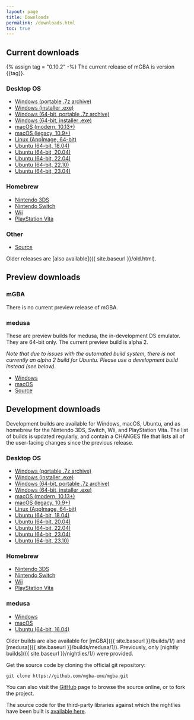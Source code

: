 ```yaml
---
layout: page
title: Downloads
permalink: /downloads.html
toc: true
---
```


Current downloads
-----------------

{% assign tag = "0.10.2" -%}
The current release of mGBA is version {{tag}}.

### Desktop OS
* [Windows (portable .7z archive)](https://github.com/mgba-emu/mgba/releases/download/{{tag}}/mGBA-{{tag}}-win32.7z)
* [Windows (installer .exe)](https://github.com/mgba-emu/mgba/releases/download/{{tag}}/mGBA-{{tag}}-win32-installer.exe)
* [Windows (64-bit, portable .7z archive)](https://github.com/mgba-emu/mgba/releases/download/{{tag}}/mGBA-{{tag}}-win64.7z)
* [Windows (64-bit, installer .exe)](https://github.com/mgba-emu/mgba/releases/download/{{tag}}/mGBA-{{tag}}-win64-installer.exe)
* [macOS (modern, 10.13+)](https://github.com/mgba-emu/mgba/releases/download/{{tag}}/mGBA-{{tag}}-macos.dmg)
* [macOS (legacy, 10.9+)](https://github.com/mgba-emu/mgba/releases/download/{{tag}}/mGBA-{{tag}}-osx.dmg)
* [Linux (AppImage, 64-bit)](https://github.com/mgba-emu/mgba/releases/download/{{tag}}/mGBA-{{tag}}-appimage-x64.appimage)
* [Ubuntu (64-bit, 18.04)](https://github.com/mgba-emu/mgba/releases/download/{{tag}}/mGBA-{{tag}}-ubuntu64-bionic.tar.xz)
* [Ubuntu (64-bit, 20.04)](https://github.com/mgba-emu/mgba/releases/download/{{tag}}/mGBA-{{tag}}-ubuntu64-focal.tar.xz)
* [Ubuntu (64-bit, 22.04)](https://github.com/mgba-emu/mgba/releases/download/{{tag}}/mGBA-{{tag}}-ubuntu64-jammy.tar.xz)
* [Ubuntu (64-bit, 22.10)](https://github.com/mgba-emu/mgba/releases/download/{{tag}}/mGBA-{{tag}}-ubuntu64-kinetic.tar.xz)
* [Ubuntu (64-bit, 23.04)](https://github.com/mgba-emu/mgba/releases/download/{{tag}}/mGBA-{{tag}}-ubuntu64-lunar.tar.xz)

### Homebrew
* [Nintendo 3DS](https://github.com/mgba-emu/mgba/releases/download/{{tag}}/mGBA-{{tag}}-3ds.7z)
* [Nintendo Switch](https://github.com/mgba-emu/mgba/releases/download/{{tag}}/mGBA-{{tag}}-switch.7z)
* [Wii](https://github.com/mgba-emu/mgba/releases/download/{{tag}}/mGBA-{{tag}}-wii.7z)
* [PlayStation Vita](https://github.com/mgba-emu/mgba/releases/download/{{tag}}/mGBA-{{tag}}-vita.7z)

### Other
* [Source](https://github.com/mgba-emu/mgba/archive/{{tag}}.tar.gz)

Older releases are [also available]({{ site.baseurl }}/old.html).

Preview downloads
-----------------

### mGBA

There is no current preview release of mGBA.

### medusa

These are preview builds for medusa, the in-development DS emulator. They are 64-bit only. The current preview build is alpha 2.

_Note that due to issues with the automated build system, there is not currently an alpha 2 build for Ubuntu.
Please use a development build instead (see below)._

* [Windows](https://github.com/mgba-emu/mgba/releases/download/medusa-a2/medusa-a2-win64.7z)
* [macOS](https://github.com/mgba-emu/mgba/releases/download/medusa-a2/medusa-a2-osx.tar.xz)
* [Source](https://github.com/mgba-emu/mgba/archive/medusa-a2.tar.gz)

Development downloads
---------------------

Development builds are available for Windows, macOS, Ubuntu, and as homebrew for the Nintendo 3DS, Switch, Wii, and PlayStation Vita.
The list of builds is updated regularly, and contain a CHANGES file that lists all of the user-facing changes since the previous release.

### Desktop OS
* [Windows (portable .7z archive)](https://s3.amazonaws.com/mgba/mGBA-build-latest-win32.7z)
* [Windows (installer .exe)](https://s3.amazonaws.com/mgba/mGBA-build-installer-latest-win32.exe)
* [Windows (64-bit, portable .7z archive)](https://s3.amazonaws.com/mgba/mGBA-build-latest-win64.7z)
* [Windows (64-bit, installer .exe)](https://s3.amazonaws.com/mgba/mGBA-build-installer-latest-win64.exe)
* [macOS (modern, 10.13+)](https://s3.amazonaws.com/mgba/mGBA-build-latest-macos.dmg)
* [macOS (legacy, 10.9+)](https://s3.amazonaws.com/mgba/mGBA-build-latest-osx.dmg)
* [Linux (AppImage, 64-bit)](https://s3.amazonaws.com/mgba/mGBA-build-latest-appimage-x64.appimage)
* [Ubuntu (64-bit, 18.04)](https://s3.amazonaws.com/mgba/mGBA-build-latest-ubuntu64-bionic.tar.xz)
* [Ubuntu (64-bit, 20.04)](https://s3.amazonaws.com/mgba/mGBA-build-latest-ubuntu64-focal.tar.xz)
* [Ubuntu (64-bit, 22.04)](https://s3.amazonaws.com/mgba/mGBA-build-latest-ubuntu64-jammy.tar.xz)
* [Ubuntu (64-bit, 23.04)](https://s3.amazonaws.com/mgba/mGBA-build-latest-ubuntu64-lunar.tar.xz)
* [Ubuntu (64-bit, 23.10)](https://s3.amazonaws.com/mgba/mGBA-build-latest-ubuntu64-mantic.tar.xz)

### Homebrew
* [Nintendo 3DS](https://s3.amazonaws.com/mgba/mGBA-build-latest-3ds.7z)
* [Nintendo Switch](https://s3.amazonaws.com/mgba/mGBA-build-latest-switch.7z)
* [Wii](https://s3.amazonaws.com/mgba/mGBA-build-latest-wii.7z)
* [PlayStation Vita](https://s3.amazonaws.com/mgba/mGBA-build-latest-vita.7z)

### medusa
* [Windows](https://s3.amazonaws.com/mgba/medusa-build-latest-win64.7z)
* [macOS](https://s3.amazonaws.com/mgba/medusa-build-latest-osx.tar.xz)
* [Ubuntu (64-bit, 16.04)](https://s3.amazonaws.com/mgba/medusa-build-latest-ubuntu64-xenial.tar.xz)

Older builds are also available for [mGBA]({{ site.baseurl }}/builds/1/) and [medusa]({{ site.baseurl }}/builds/medusa/1/).
Previously, only [nightly builds]({{ site.baseurl }}/nightlies/1/) were provided.

Get the source code by cloning the official git repository:

    git clone https://github.com/mgba-emu/mgba.git

You can also visit the [GitHub](https://github.com/mgba-emu/mgba/) page to browse the source online, or to fork the project.

The source code for the third-party libraries against which the nightlies have been built is [available here](https://github.com/mgba-emu/dependencies).
